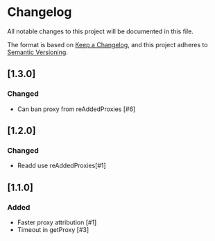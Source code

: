 # Changelog

All notable changes to this project will be documented in this file.

The format is based on [Keep a Changelog](https://keepachangelog.com/en/1.0.0/),
and this project adheres to [Semantic Versioning](https://semver.org/spec/v2.0.0.html).

## [1.3.0]

### Changed

- Can ban proxy from reAddedProxies [#6]

## [1.2.0]

### Changed

- Readd use reAddedProxies[#1]

## [1.1.0]

### Added

- Faster proxy attribution [#1]
- Timeout in getProxy [#3]

